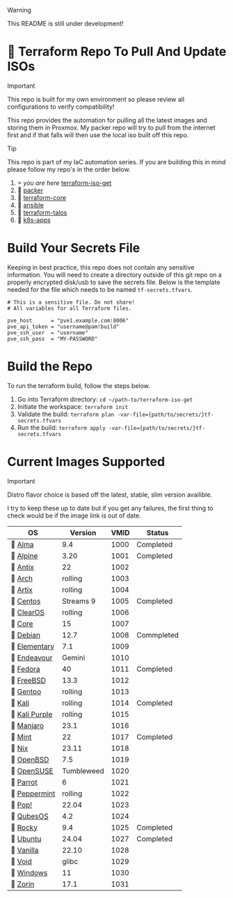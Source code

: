 > [!WARNING]
> This README is still under development!

# 󱛟 Terraform Repo To Pull And Update ISOs
> [!IMPORTANT]
> This repo is built for my own environment so please review all configurations to verify compatibility!

This repo provides the automation for pulling all the latest images and storing them in Proxmox. My packer repo will try to pull from the internet first and if that falls will then use the local iso built off this repo.

> [!TIP]
> This repo is part of my IaC automation series. If you are building this in mind please follow my repo's in the order below.

1.  *you are here* [terraform-iso-get](https://github.com/dylanbegin/terraform-iso-get)
1.  [packer](https://github.com/dylanbegin/packer)
1.  [terraform-core](https://github.com/dylanbegin/terraform-core)
1.  [ansible](https://github.com/dylanbegin/ansible)
1.  [terraform-talos](https://github.com/dylanbegin/terraform-talos)
1.  [k8s-apps](https://github.com/dylanbegin/k8s-apps)

# Build Your Secrets File
Keeping in best practice, this repo does not contain any sensitive information. You will need to create a directory outside of this git repo on a properly encrypted disk/usb to save the secrets file. Below is the template needed for the file which needs to be named `tf-secrets.tfvars`.
```hcl
# This is a sensitive file. Do not share!
# All variables for all Terraform files.

pve_host      = "pve1.example.com:8006"
pve_api_token = "username@pam!build"
pve_ssh_user  = "username"
pve_ssh_pass  = "MY-PASSWORD"
```

# Build the Repo
To run the terraform build, follow the steps below.
1. Go into Terraform directory: `cd ~/path-to/terraform-iso-get`
1. Initiate the workspace: `terraform init`
1. Validate the build: `terraform plan -var-file={path/to/secrets/}tf-secrets.tfvars`
1. Run the build: `terraform apply -var-file={path/to/secrets/}tf-secrets.tfvars`

# Current Images Supported
> [!IMPORTANT]
> Distro flavor choice is based off the latest, stable, slim version availible.

I try to keep these up to date but if you get any failures, the first thing to check would be if the image link is out of date.

| OS                                                    | Version    | VMID | Status |
| ----------------------------------------------------- | ---------- | ---- | ------ |
|  [Alma](https://almalinux.org/)                      | 9.4        | 1000 | Completed |
|  [Alpine](https://www.alpinelinux.org/)              | 3.20       | 1001 | Completed |
|  [Antix](https://antixlinux.com/)                    | 22         | 1002 | |
| 󰣇 [Arch](https://archlinux.org/)                      | rolling    | 1003 | |
|  [Artix](https://artixlinux.org/index.php)           | rolling    | 1004 | |
|  [Centos](https://www.centos.org/centos-stream/)     | Streams 9  | 1005 | Completed |
|  [ClearOS](https://www.clearlinux.org/index.html)    | rolling    | 1006 | |
|  [Core](http://www.tinycorelinux.net/)               | 15         | 1007 | |
| 󰣚 [Debian](https://www.debian.org/)                   | 12.7       | 1008 | Commpleted |
|  [Elementary](https://elementary.io/)                | 7.1        | 1009 | |
|  [Endeavour](https://endeavouros.com/)               | Gemini     | 1010 | |
| 󰣛 [Fedora](https://fedoraproject.org/)                | 40         | 1011 | Completed |
| 󰣠 [FreeBSD](https://www.freebsd.org/)                 | 13.3       | 1012 | |
| 󰣨 [Gentoo](https://www.gentoo.org/)                   | rolling    | 1013 | |
|  [Kali](https://www.kali.org/)                       | rolling    | 1014 | Completed |
|  [Kali Purple](https://www.kali.org/)                | rolling    | 1015 | |
| 󱘊 [Manjaro](https://manjaro.org/)                     | 23.1       | 1016 | |
| 󰣭 [Mint](https://linuxmint.com/)                      | 22         | 1017 | Completed |
| 󱄅 [Nix](https://nixos.org/)                           | 23.11      | 1018 | |
|  [OpenBSD](https://www.openbsd.org/)                 | 7.5        | 1019 | |
|  [OpenSUSE](https://www.opensuse.org/)               | Tumbleweed | 1020 | |
|  [Parrot](https://parrotlinux.org/)                  | 6          | 1021 | |
|  [Peppermint](https://peppermintos.com/)             | rolling    | 1022 | |
|  [Pop!](https://pop.system76.com/)                   | 22.04      | 1023 | |
|  [QubesOS](https://www.qubes-os.org/)                | 4.2        | 1024 | |
|  [Rocky](https://rockylinux.org/)                    | 9.4        | 1025 | Completed |
| 󰕈 [Ubuntu](https://ubuntu.com/)                       | 24.04      | 1027 | Completed |
|  [Vanilla](https://vanillaos.org/)                   | 22.10      | 1028 | |
|  [Void](https://voidlinux.org/)                      | glibc      | 1029 | |
|  [Windows](https://www.microsoft.com/en-us/windows/) | 11         | 1030 | |
|  [Zorin](https://zorin.com/os/)                      | 17.1       | 1031 | |
